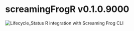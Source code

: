 # screamingFrogR v0.1.0.9000
![Lifecycle_Status](https://img.shields.io/badge/lifecycle-experimental-orange.svg)
R integration with Screaming Frog CLI


